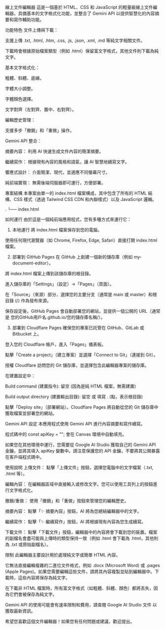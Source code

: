 線上文件編輯器
這是一個基於 HTML、CSS 和 JavaScript 的輕量級線上文件編輯器，具備基本的文字格式化功能，並整合了 Gemini API 以提供智慧化的內容摘要和寫作輔助功能。

功能特色
文件上傳與下載：

支援上傳 .txt, .html, .htm, .css, .js, .json, .xml, .md 等純文字相關文件。

下載時會根據原始檔案類型（例如 .html）保留富文字格式，其他文件則下載為純文字。

基本文字格式化：

粗體、斜體、底線。

字體大小調整。

字體顏色選擇。

文字對齊（左對齊、置中、右對齊）。

編輯歷史管理：

支援多步「撤銷」和「重做」操作。

Gemini API 整合：

摘要內容： 利用 AI 快速生成文件內容的簡潔摘要。

繼續寫作： 根據現有內容的風格和語氣，讓 AI 智慧地續寫文字。

響應式設計： 介面簡潔、現代，並適應不同螢幕尺寸。

純前端實現： 無需後端伺服器即可運行，方便部署。

專案結構
本專案由單一的 index.html 檔案構成，其中包含了所有的 HTML 結構、CSS 樣式（透過 Tailwind CSS CDN 和內聯樣式）以及 JavaScript 邏輯。

.
└── index.html

如何運行
由於這是一個純前端應用程式，您有多種方式來運行它：

1. 本地運行
將 index.html 檔案保存到您的電腦。

使用任何現代瀏覽器（如 Chrome, Firefox, Edge, Safari）直接打開 index.html 檔案。

2. 部署到 GitHub Pages
在 GitHub 上創建一個新的儲存庫（例如 my-document-editor）。

將 index.html 檔案上傳到該儲存庫的根目錄。

進入儲存庫的「Settings」（設定）->「Pages」（頁面）。

在「Source」（來源）部分，選擇您的主要分支（通常是 main 或 master）和根目錄 (/) 作為發布來源。

保存設定後，GitHub Pages 會自動部署您的網站，並提供一個公開的 URL（通常是 您的GitHub用戶名.github.io/您的儲存庫名稱/）。

3. 部署到 Cloudflare Pages
確保您的專案已託管在 GitHub、GitLab 或 Bitbucket 上。

登入您的 Cloudflare 帳戶，進入「Pages」儀表板。

點擊「Create a project」（建立專案）並選擇「Connect to Git」（連接到 Git）。

授權 Cloudflare 訪問您的 Git 儲存庫，並選擇包含此編輯器專案的儲存庫。

在建置設定中：

Build command (建置指令): 留空 (因為是純 HTML 檔案，無需建置)

Build output directory (建置輸出目錄): 留空 或 填寫 . (點，表示根目錄)

點擊「Deploy site」（部署網站）。Cloudflare Pages 將自動從您的 Git 儲存庫中獲取檔案並部署您的網站。

Gemini API 設定
本應用程式使用 Gemini API 進行內容摘要和寫作續寫。

程式碼中的 const apiKey = ""; 會在 Canvas 環境中自動填充。

如果您在其他環境中運行，您需要從 Google AI Studio 獲取自己的 Gemini API 金鑰，並將其填入 apiKey 變數中。請注意保護您的 API 金鑰，不要將其公開暴露在客戶端程式碼中。

使用說明
上傳文件： 點擊「上傳文件」按鈕，選擇您電腦中的文字檔案（.txt, .html 等）。

編輯內容： 在編輯器區域中直接輸入或修改文字。您可以使用工具列上的按鈕進行文字格式化。

撤銷/重做： 使用「撤銷」和「重做」按鈕來管理您的編輯歷史。

摘要內容： 點擊「✨ 摘要內容」按鈕，AI 將為您總結編輯器中的文字。

繼續寫作： 點擊「✨ 繼續寫作」按鈕，AI 將根據現有內容為您生成續寫。

下載文件： 點擊「下載文件」按鈕，編輯器中的內容將會下載到您的裝置。檔案的副檔名會盡可能與上傳時的類型保持一致（例如 .html 會下載為 .html，其他則為 .txt 或原始副檔名）。

限制
此編輯器主要設計用於處理純文字或簡單 HTML 內容。

它無法直接編輯複雜的二進位文件格式，例如 .docx (Microsoft Word) 或 .pages (Apple Pages)。如果您需要編輯這些文件，請將其內容複製並貼到編輯器中。下載時，這些內容將保存為純文字。

在下載非 HTML 檔案時，所有富文字格式（如粗體、斜體、顏色）都將丟失，因為它們會被保存為純文字。

Gemini API 的使用可能會有速率限制和費用，請查閱 Google AI Studio 文件 以獲取最新資訊。

希望您喜歡這個文件編輯器！如果您有任何問題或建議，歡迎提出。
